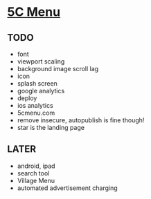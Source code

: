 # [5C Menu](5cmenu.meteor.com)

## TODO

- font
- viewport scaling
- background image scroll lag
- icon
- splash screen
- google analytics
- deploy
- ios analytics
- 5cmenu.com
- remove insecure, autopublish is fine though!
- star is the landing page

## LATER

- android, ipad
- search tool
- Village Menu
- automated advertisement charging

